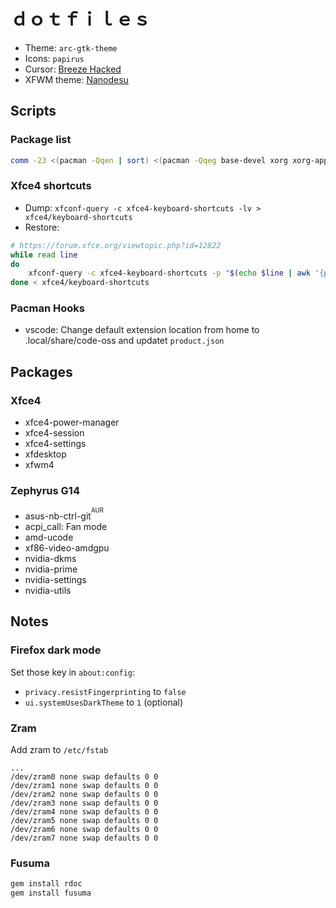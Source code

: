 # ｄｏｔｆｉｌｅｓ

- Theme: `arc-gtk-theme`
- Icons: `papirus`
- Cursor: [Breeze Hacked](https://github.com/tdloi/breeze-hacked)
- XFWM theme: [Nanodesu](https://github.com/tdloi/nanodesu-xfwm4)

## Scripts
### Package list
```bash
comm -23 <(pacman -Qqen | sort) <(pacman -Qqeg base-devel xorg xorg-apps | sort) > PKG
```
### Xfce4 shortcuts
- Dump: `xfconf-query -c xfce4-keyboard-shortcuts -lv > xfce4/keyboard-shortcuts`
- Restore:
```bash
# https://forum.xfce.org/viewtopic.php?id=12822
while read line
do
	xfconf-query -c xfce4-keyboard-shortcuts -p "$(echo $line | awk '{print $1}')" -s "$(echo $line | awk '{print $2}')" -n
done < xfce4/keyboard-shortcuts
```

### Pacman Hooks
- vscode: Change default extension location from home to .local/share/code-oss and updatet `product.json`



## Packages
### Xfce4
- xfce4-power-manager
- xfce4-session
- xfce4-settings
- xfdesktop
- xfwm4

### Zephyrus G14
- asus-nb-ctrl-git<sup><sup>AUR<sup><sup>
- acpi_call: Fan mode
- amd-ucode
- xf86-video-amdgpu
- nvidia-dkms
- nvidia-prime
- nvidia-settings
- nvidia-utils

## Notes
### Firefox dark mode
Set those key in `about:config`:
- `privacy.resistFingerprinting` to `false`
- `ui.systemUsesDarkTheme` to `1` (optional)

### Zram
Add zram to `/etc/fstab`
```
...
/dev/zram0 none swap defaults 0 0
/dev/zram1 none swap defaults 0 0
/dev/zram2 none swap defaults 0 0
/dev/zram3 none swap defaults 0 0
/dev/zram4 none swap defaults 0 0
/dev/zram5 none swap defaults 0 0
/dev/zram6 none swap defaults 0 0
/dev/zram7 none swap defaults 0 0
```
### Fusuma
```bash
gem install rdoc
gem install fusuma
```
